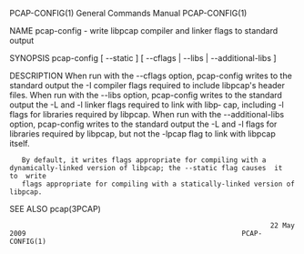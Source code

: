 PCAP-CONFIG(1)                                                General Commands Manual                                               PCAP-CONFIG(1)

NAME
       pcap-config - write libpcap compiler and linker flags to standard output

SYNOPSIS
       pcap-config [ --static ] [ --cflags | --libs | --additional-libs ]

DESCRIPTION
       When  run  with  the  --cflags option, pcap-config writes to the standard output the -I compiler flags required to include libpcap's header
       files.  When run with the --libs option, pcap-config writes to the standard output the -L and -l linker flags required to link  with  libp‐
       cap,  including -l flags for libraries required by libpcap.  When run with the --additional-libs option, pcap-config writes to the standard
       output the -L and -l flags for libraries required by libpcap, but not the -lpcap flag to link with libpcap itself.

       By default, it writes flags appropriate for compiling with a dynamically-linked version of libpcap; the --static flag causes  it  to  write
       flags appropriate for compiling with a statically-linked version of libpcap.

SEE ALSO
       pcap(3PCAP)

                                                                    22 May 2009                                                     PCAP-CONFIG(1)
